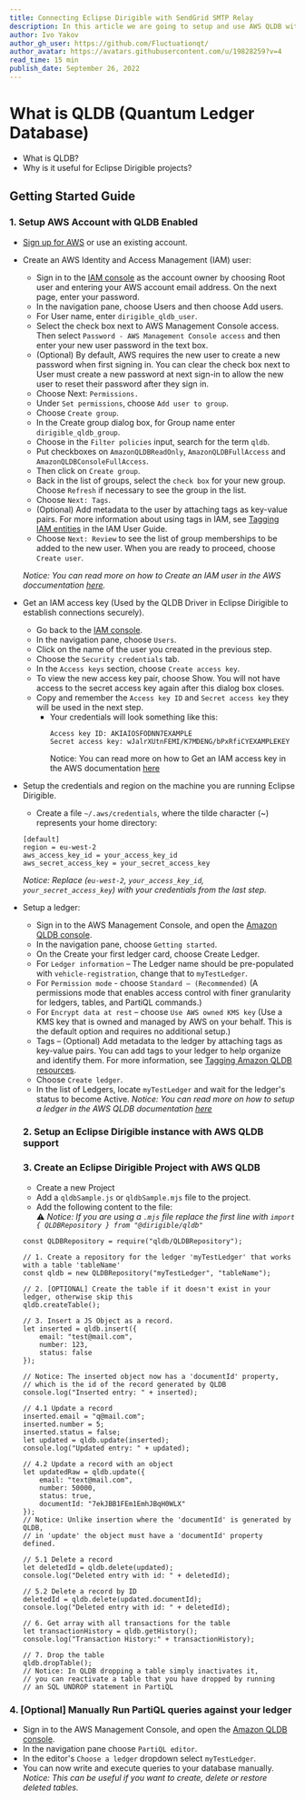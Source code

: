 ```yaml
---
title: Connecting Eclipse Dirigible with SendGrid SMTP Relay
description: In this article we are going to setup and use AWS QLDB with Eclipse Dirigible's QLDB API.
author: Ivo Yakov
author_gh_user: https://github.com/Fluctuationqt/
author_avatar: https://avatars.githubusercontent.com/u/19828259?v=4
read_time: 15 min
publish_date: September 26, 2022
---
```


# What is QLDB (Quantum Ledger Database)
- What is QLDB?
- Why is it useful for Eclipse Dirigible projects?

## Getting Started Guide
### 1. Setup AWS Account with QLDB Enabled

- [Sign up for AWS](https://portal.aws.amazon.com/billing/signup) or use an existing account.

- Create an AWS Identity and Access Management (IAM) user:
  - Sign in to the [IAM console](https://console.aws.amazon.com/iam/) as the account owner by choosing Root user and entering your AWS account email address. On the next page, enter your password.
  - In the navigation pane, choose Users and then choose Add users.
  - For User name, enter `dirigible_qldb_user`.
  - Select the check box next to AWS Management Console access. Then select `Password - AWS Management Console access` and then enter your new user password in the text box.
  - (Optional) By default, AWS requires the new user to create a new password when first signing in. You can clear the check box next to User must create a new password at next sign-in to allow the new user to reset their password after they sign in.
  - Choose Next: `Permissions.`
  - Under `Set permissions`, choose `Add user to group`.
  - Choose `Create group`.
  - In the Create group dialog box, for Group name enter `dirigible_qldb_group`.
  - Choose in the `Filter policies` input, search for the term `qldb`.
  - Put checkboxes on `AmazonQLDBReadOnly`, `AmazonQLDBFullAccess` and `AmazonQLDBConsoleFullAccess`.
  - Then click on `Create group`.
  - Back in the list of groups, select the `check box` for your new group. Choose `Refresh` if necessary to see the group in the list.
  - Choose `Next: Tags`.
  - (Optional) Add metadata to the user by attaching tags as key-value pairs. For more information about using tags in IAM, see [Tagging IAM entities](https://docs.aws.amazon.com/IAM/latest/UserGuide/id_tags.html) in the IAM User Guide.
  - Choose `Next: Review` to see the list of group memberships to be added to the new user. When you are ready to proceed, choose `Create user`.
  
  <i>Notice: You can read more on how to Create an IAM user in the AWS doccumentation [here](https://docs.aws.amazon.com/qldb/latest/developerguide/accessing.html#setting-up-create-iam-user).</i>
  
- Get an IAM access key (Used by the QLDB Driver in Eclipse Dirigible to establish connections securely).
  - Go back to the [IAM console](https://console.aws.amazon.com/iam/).
  - In the navigation pane, choose `Users`.
  - Click on the name of the user you created in the previous step.
  - Choose the `Security credentials` tab.
  - In the `Access keys` section, choose `Create access key`.
  - To view the new access key pair, choose Show. You will not have access to the secret access key again after this dialog box closes. 
  - Copy and remember the `Access key ID` and `Secret access key` they will be used in the next step.
    - Your credentials will look something like this:
      ``` 
      Access key ID: AKIAIOSFODNN7EXAMPLE
      Secret access key: wJalrXUtnFEMI/K7MDENG/bPxRfiCYEXAMPLEKEY 
      ```
      </i> Notice: You can read more on how to Get an IAM access key in the AWS documentation [here](https://docs.aws.amazon.com/qldb/latest/developerguide/accessing.html#setting-up-iam-user-access-keys)</i>

- Setup the credentials and region on the machine you are running Eclipse Dirigible.
  -  Create a file `~/.aws/credentials`, where the tilde character (~) represents your home directory:
  ```
  [default] 
  region = eu-west-2
  aws_access_key_id = your_access_key_id
  aws_secret_access_key = your_secret_access_key
  ```
  <i> Notice: Replace (`eu-west-2`, `your_access_key_id`, `your_secret_access_key`) with your credentials from the last step. </i>
  
- Setup a ledger:
  - Sign in to the AWS Management Console, and open the [Amazon QLDB console](https://console.aws.amazon.com/qldb).
  - In the navigation pane, choose `Getting started`.
  - On the Create your first ledger card, choose Create Ledger.
  - For `Ledger information` – The Ledger name should be pre-populated with `vehicle-registration`, change that to `myTestLedger`.
  - For `Permission mode` - choose `Standard – (Recommended)` (A permissions mode that enables access control with finer granularity for ledgers, tables, and PartiQL commands.)
  - For `Encrypt data at rest` – choose `Use AWS owned KMS key` (Use a KMS key that is owned and managed by AWS on your behalf. This is the default option and requires no additional setup.)
  - Tags – (Optional) Add metadata to the ledger by attaching tags as key-value pairs. You can add tags to your ledger to help organize and identify them. For more information, see [Tagging Amazon QLDB resources](https://docs.aws.amazon.com/qldb/latest/developerguide/tagging.html).
  - Choose `Create ledger`.
  - In the list of Ledgers, locate `myTestLedger` and wait for the ledger's status to become Active.
  <i>Notice: You can read more on how to setup a ledger in the AWS QLDB documentation [here](https://docs.aws.amazon.com/qldb/latest/developerguide/getting-started-step-1.html)</i>
  
  ### 2. Setup an Eclipse Dirigible instance with AWS QLDB support
  

  ### 3. Create an Eclipse Dirigible Project with AWS QLDB
  - Create a new Project
  - Add a `qldbSample.js` or `qldbSample.mjs` file to the project.
  - Add the following content to the file: </br>
  :warning: <i> Notice: If you are using a `.mjs` file replace the first line with `import { QLDBRepository } from "@dirigible/qldb"`</i>
  ```
  const QLDBRepository = require("qldb/QLDBRepository"); 

  // 1. Create a repository for the ledger 'myTestLedger' that works with a table 'tableName'
  const qldb = new QLDBRepository("myTestLedger", "tableName");

  // 2. [OPTIONAL] Create the table if it doesn't exist in your ledger, otherwise skip this
  qldb.createTable();

  // 3. Insert a JS Object as a record.
  let inserted = qldb.insert({
      email: "test@mail.com",
      number: 123,
      status: false
  });

  // Notice: The inserted object now has a 'documentId' property, 
  // which is the id of the record generated by QLDB
  console.log("Inserted entry: " + inserted);

  // 4.1 Update a record
  inserted.email = "q@mail.com";
  inserted.number = 5;
  inserted.status = false;
  let updated = qldb.update(inserted);
  console.log("Updated entry: " + updated);

  // 4.2 Update a record with an object
  let updatedRaw = qldb.update({
      email: "text@mail.com",
      number: 50000,
      status: true,
      documentId: "7ekJBB1FEm1EmhJBqH0WLX"
  });
  // Notice: Unlike insertion where the 'documentId' is generated by QLDB,
  // in 'update' the object must have a 'documentId' property defined.

  // 5.1 Delete a record 
  let deletedId = qldb.delete(updated);
  console.log("Deleted entry with id: " + deletedId);

  // 5.2 Delete a record by ID
  deletedId = qldb.delete(updated.documentId);
  console.log("Deleted entry with id: " + deletedId);

  // 6. Get array with all transactions for the table
  let transactionHistory = qldb.getHistory();
  console.log("Transaction History:" + transactionHistory);

  // 7. Drop the table
  qldb.dropTable();
  // Notice: In QLDB dropping a table simply inactivates it, 
  // you can reactivate a table that you have dropped by running
  // an SQL UNDROP statement in PartiQL
  ```

### 4. [Optional] Manually Run PartiQL queries against your ledger
- Sign in to the AWS Management Console, and open the [Amazon QLDB console](https://console.aws.amazon.com/qldb).
- In the navigation pane choose `PartiQL editor`.
- In the editor's `Choose a ledger` dropdown select `myTestLedger`.
- You can now write and execute queries to your database manually. 
<i> Notice: This can be useful if you want to create, delete or restore deleted tables. </i>
